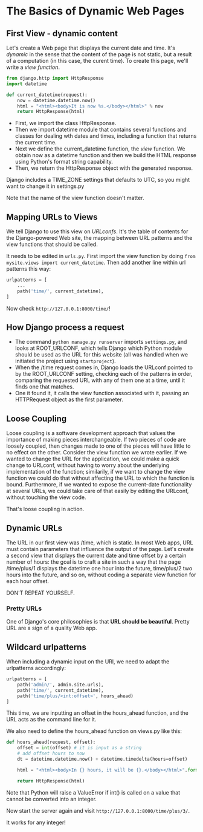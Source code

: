 # The Basics of Dynamic Web Pages

## First View - dynamic content
Let's create a Web page that displays the current date and time.
It's *dynamic* in the sense that the content of the page is not static, but a result of a computation (in this case, the curent time).
To create this page, we'll write a *view function*.

```python
from django.http import HttpResponse
import datetime

def current_datetime(request):
    now = datetime.datetime.now()
    html = "<html><body>It is now %s.</body></html>" % now
    return HttpResponse(html)
```
- First, we import the class HttpResponse.
- Then we import datetime module that contains several functions and classes for dealing wth dates and times, including a function that returns the current time.
- Next we define the current_datetime function, the *view* function. We obtain now as a datetime function and then we build the HTML response using Python's format string capability.
- Then, we return the HttpResponse object with the generated response.

Django includes a TIME_ZONE settings that defaults to UTC, so you might want to change it in settings.py

Note that the name of the view function doesn't matter.


## Mapping URLs to Views
We tell Django to use this view on *URLconfs*. It's the table of contents for the Django-powered Web site, the mapping between URL patterns and the view functions that should be called.

It needs to be edited in ```urls.py```. First import the view function by doing ```from mysite.views import current_datetime```.
Then add another line within url patterns this way:

```python
urlpatterns = [
    ...
    path('time/', current_datetime),
]
```
Now check ```http://127.0.0.1:8000/time/```!
## How Django process a request
- The command ```python manage.py runserver``` imports ```settings.py```, and looks at ROOT_URLCONF, which tells Django which Python module should be used as the URL for this website (all was handled when we initiated the project using ```startproject```).
- When the /time request comes in, Django loads the URLconf pointed to by the ROOT_URLCONF setting, checking each of the patterns in order, comparing the requested URL with any of them one at a time, until it finds one that matches.
- One it found it, it calls the view function associated with it, passing an HTTPRequest object as the first parameter.

## Loose Coupling
Loose coupling is a software development approach that values the importance of making pieces interchangeable. If two pieces of code are loosely coupled, then changes made to one of the pieces will have little to no effect on the other.
Consider the view function we wrote earlier. If we wanted to change the URL for the application, we could make a quick change to URLconf, without having to worry about the underlying implementation of the function; similarily, if we want to change the view function we could do that without affecting the URL to which the function is bound. Furthermore, if we wanted to expose the current-date functionality at several URLs, we could take care of that easily by editing the URLconf, without touching the view code.

That's loose coupling in action.

## Dynamic URLs
The URL in our first view was /time, which is static. In most Web apps, URL must contain parameters that influence the output of the page.
Let's create a second view that displays the current date and time offset by a certain number of hours: the goal is to craft a site in such a way that the page /time/plus/1 displays the datetime one hour into the future, time/plus/2 two hours into the future, and so on, without coding a separate view function for each hour offset.

DON'T REPEAT YOURSELF.

### Pretty URLs
One of Django's core philosophies is that __URL should be beautiful__. Pretty URL are a sign of a quality Web app.

## Wildcard urlpatterns
When including a dynamic input on the URl, we need to adapt the urlpatterns accordingly:

```python
urlpatterns = [
    path('admin/', admin.site.urls),
    path('time/', current_datetime),
    path('time/plus/<int:offset>', hours_ahead)
]
```

This time, we are inputting an offset in the hours_ahead function,
and the URL acts as the command line for it.

We also need to define the hours_ahead function on views.py like this:

```python
def hours_ahead(request, offset):
    offset = int(offset) # it is input as a string
    # add offset hours to now
    dt = datetime.datetime.now() + datetime.timedelta(hours=offset)

    html = "<html><body>In {} hours, it will be {}.</body></html>".format(offset, dt)

    return HttpResponse(html)
```
Note that Python will raise a ValueError if int() is called on a value that cannot be converted into an integer.

Now start the server again and visit ```http://127.0.0.1:8000/time/plus/3/```.

It works for any integer!
